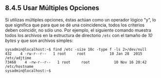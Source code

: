 ## 8.4.5 Usar Múltiples Opciones
Si utilizas múltiples opciones, éstas actúan como un operador lógico "y", lo que significa que para que se dé una coincidencia, todos los criterios deben coincidir, no sólo uno. Por ejemplo, el siguiente comando muestra todos los archivos en la estructura de directorio `/etc` con el tamaño de _10 bytes_ y que son archivos simples:

```shell-session
sysadmin@localhost:~$ find /etc -size 10c -type f -ls 2>/dev/null       
432    4 -rw-r--r--   1 root     root           10 Jan 28  2015 /etc/adjtime
73468    4 -rw-r--r--   1 root     root           10 Nov 16 20:42 /etc/hostname
sysadmin@localhost:~$
```
